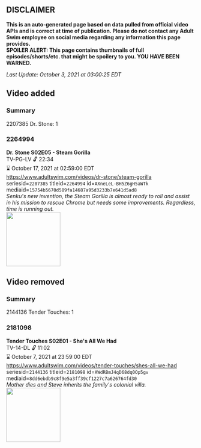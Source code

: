 ## DISCLAIMER
**This is an auto-generated page based on data pulled from official video APIs and is correct at time of publication. Please do not contact any Adult Swim employee on social media regarding any information this page provides.**  
**SPOILER ALERT: This page contains thumbnails of full episodes/shorts/etc. that might be spoilery to you. YOU HAVE BEEN WARNED.**  

_Last Update: October 3, 2021 at 03:00:25 EDT_
## Video added
### Summary
2207385 Dr. Stone: 1  
### 2264994
**Dr. Stone S02E05 - Steam Gorilla**  
TV-PG-LV 🔓 22:34  
⌛ October 17, 2021 at 02:59:00 EDT  
https://www.adultswim.com/videos/dr-stone/steam-gorilla  
seriesid=`2207385` titleid=`2264994` id=`AXneLeL-BH5Z6gH5aWTk` mediaid=`15754b5670d589fa14687a95d3233b7e641d5ad8`  
_Senku's new invention, the Steam Gorilla is almost ready to roll and assist in his mission to rescue Chrome but needs some improvements. Regardless, time is running out._  
<a href="https://media.cdn.adultswim.com/uploads/20210610/thumbnails/2_21610107295-DrStone_29_SteamGorilla.png"><img src="https://media.cdn.adultswim.com/uploads/20210610/thumbnails/2_21610107295-DrStone_29_SteamGorilla.png" height="144px" /></a>
## Video removed
### Summary
2144136 Tender Touches: 1  
### 2181098
**Tender Touches S02E01 - She's All We Had**  
TV-14-DL 🔓 11:02  
⌛ October 7, 2021 at 23:59:00 EDT  
https://www.adultswim.com/videos/tender-touches/shes-all-we-had  
seriesid=`2144136` titleid=`2181098` id=`AWdRBmJ4qD68dq0Op5gv` mediaid=`8dd6ebdb9c8f9e5a3ff39cf1227c7a626764fd30`  
_Mother dies and Steve inherits the family's colonial villa._  
<a href="https://i.cdn.turner.com/adultswim/big/image-upload/thumbnails/thumb-2_image-15432532249946.jpg"><img src="https://i.cdn.turner.com/adultswim/big/image-upload/thumbnails/thumb-2_image-15432532249946.jpg" height="144px" /></a>

